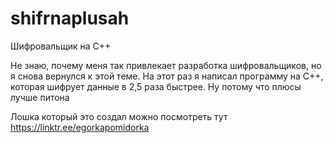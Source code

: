 # shifrnaplusah
Шифровальщик на C++

Не знаю, почему меня так привлекает разработка шифровальщиков, но я снова вернулся к этой теме.
На этот раз я написал программу на C++, которая шифрует данные в 2,5 раза быстрее.
Ну потому что плюсы лучше питона

Лошка который это создал можно посмотреть тут https://linktr.ee/egorkapomidorka
